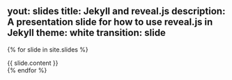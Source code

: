 yout: slides
title: Jekyll and reveal.js
description: A presentation slide for how to use reveal.js in Jekyll
theme: white
transition: slide
---


{% for slide in site.slides %}
<section>
    {{ slide.content }}
</section>
{% endfor %}
